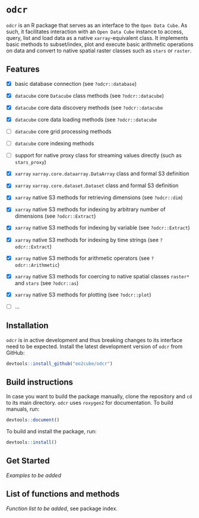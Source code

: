 # `odcr`

`odcr` is an R package that serves as an interface to the `Open Data Cube`. As such, it facilitates interaction with an `Open Data Cube` instance to access, query, list and load data as a native `xarray`-equivalent class. It implements basic methods to subset/index, plot and execute basic arithmetic operations on data and convert to native spatial raster classes such as `stars` or `raster`.

## Features

- [x] basic database connection (see `?odcr::database`)
- [x] `datacube` core `Datacube` class methods (see `?odcr::datacube`)
- [x] `datacube` core data discovery methods (see `?odcr::datacube`
- [x] `datacube` core data loading methods (see `?odcr::datacube`
- [ ] `datacube` core grid processing methods
- [ ] `datacube` core indexing methods
- [ ] support for native proxy class for streaming values directly (such as `stars_proxy`)
- [x] `xarray` `xarray.core.dataarray.DataArray` class and formal S3 definition
- [x] `xarray` `xarray.core.dataset.Dataset` class and formal S3 definition
- [x] `xarray` native S3 methods for retrieving dimensions (see `?odcr::dim`)
- [x] `xarray` native S3 methods for indexing by arbitrary number of dimensions (see `?odcr::Extract`)
- [x] `xarray` native S3 methods for indexing by variable (see `?odcr::Extract`)
- [x] `xarray` native S3 methods for indexing by time strings (see `?odcr::Extract`)
- [x] `xarray` native S3 methods for arithmetic operators (see `?odcr::Arithmetic`)
- [x] `xarray` native S3 methods for coercing to native spatial classes `raster*` and `stars` (see `?odcr::as`)
- [x] `xarray` native S3 methods for plotting (see `?odcr::plot`)
- [ ] ...


## Installation

`odcr` is in active development and thus breaking changes to its interface need to be expected. Install the latest development version of `odcr` from GitHub:

```r
devtools::install_github("eo2cube/odcr")
```

## Build instructions

In case you want to build the package manually, clone the repository and `cd` to its main directory. `odcr` uses `roxygen2` for documentation. To build manuals, run:

```R
devtools::document()
```

To build and install the package, run:

```R
devtools::install()
```

## Get Started

*Examples to be added*

## List of functions and methods

*Function list to be added*, see package index.




